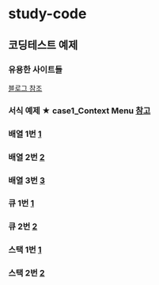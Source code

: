 # study-code
## 코딩테스트 예제
### 유용한 사이트들
<a href='https://blog.naver.com/ggamjige8888/221775348063'>블로그 참조</a>
### 서식 예제 ★ case1_Context Menu <a href='#'>참고</a>
### 배열 1번 <a href='https://leetcode.com/problems/jump-game-ii/'>1</a>
### 배열 2번 <a href='https://leetcode.com/problems/trapping-rain-water/'>2</a>
### 배열 3번 <a href="https://leetcode.com/problems/pascals-triangle/description/">3</a>
### 큐 1번 <a href='https://leetcode.com/problems/open-the-lock/'>1</a>
### 큐 2번 <a href='https://leetcode.com/problems/perfect-squares/'>2</a>
### 스택 1번 <a href='https://leetcode.com/problems/baseball-game/description/'>1</a>
### 스택 2번 <a href='https://leetcode.com/problems/decode-string/'>2</a>
